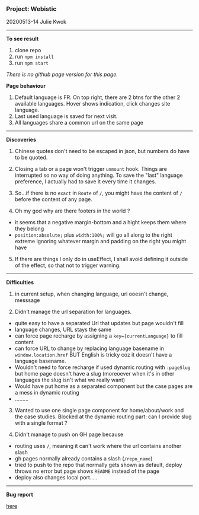 ### Project: Webistic

20200513-14 Julie Kwok

---

**To see result**

1. clone repo
2. run `npm install`
3. run `npm start`

_There is no github page version for this page._

**Page behaviour**

1. Default language is FR. On top right, there are 2 btns for the other 2 available languages. Hover shows indication, click changes site language.
2. Last used language is saved for next visit.
3. All languages share a common url on the same page

---

**Discoveries**

1. Chinese quotes don't need to be escaped in json, but numbers do have to be quoted.

2. Closing a tab or a page won't trigger `unmount` hook. Things are interrupted so no way of doing anything. To save the "last" language preference, I actually had to save it every time it changes.

3. So...if there is no `exact` in `Route` of `/`, you might have the content of `/` before the content of any page.

4. Oh my god why are there footers in the world ?

- it seems that a negative margin-bottom and a hight keeps them where they belong
- `position:absolute;` plus `width:100%;` will go all along to the right extreme ignoring whatever margin and padding on the right you might have

5. If there are things I only do in useEffect, I shall avoid defining it outside of the effect, so that not to trigger warning.

---

**Difficulties**

1. in current setup, when changing language, url ooesn't change, messsage

2. Didn't manage the url separation for languages.

- quite easy to have a separated Url that updates but page wouldn't fill
- language changes, URL stays the same
- can force page recharge by assigning a `key={currentLanguage}` to fill content
- can force URL to change by replacing language basename in `window.location.href` BUT English is tricky coz it doesn't have a language basename.
- Wouldn't need to force recharge if used dynamic routing with `:pageSlug` but home page doesn't have a slug (moreoever when it's in other languages the slug isn't what we really want)
- Would have put home as a separated component but the case pages are a mess in dynamic routing
- .........

3. Wanted to use one single page component for home/about/work and the case studies. Blocked at the dynamic routing part: can I provide slug with a single format ?

4. Didn't manage to push on GH page because

- routing uses `/`, meaning it can't work where the url contains another slash
- gh pages normally already contains a slash (`/repo_name`)
- tried to push to the repo that normally gets shown as default, deploy throws no error but page shows `README` instead of the page
- deploy also changes local port.....

---

**Bug report**

[here](https://github.com/julienemo/thp_next_28_29/issues)
